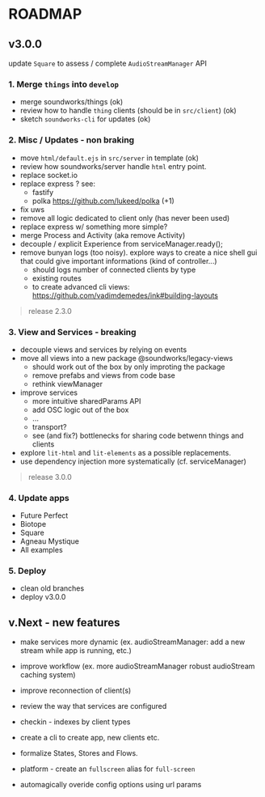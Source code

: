 # ROADMAP

## v3.0.0

update `Square` to assess / complete `AudioStreamManager` API

### 1. Merge `things` into `develop`

- merge soundworks/things (ok)
- review how to handle `thing` clients (should be in `src/client`) (ok)
- sketch `soundworks-cli` for updates (ok)

### 2. Misc / Updates - non braking

- move `html/default.ejs` in `src/server` in template (ok)
- review how soundworks/server handle `html` entry point. 
- replace socket.io
- replace express ? 
  see:
  + fastify 
  + polka https://github.com/lukeed/polka (+1)
- fix uws
- remove all logic dedicated to client only (has never been used)
- replace express w/ something more simple?
- merge Process and Activity (aka remove Activity)
- decouple / explicit Experience from serviceManager.ready();
- remove bunyan logs (too noisy). explore ways to create a nice shell gui that could give important informations (kind of controller...)
  + should logs number of connected clients by type
  + existing routes
  + to create advanced cli views: https://github.com/vadimdemedes/ink#building-layouts

> release 2.3.0

### 3. View and Services - breaking 

- decouple views and services by relying on events
- move all views into a new package @soundworks/legacy-views
  + should work out of the box by only improting the package
  + remove prefabs and views from code base
  + rethink viewManager
- improve services
  + more intuitive sharedParams API
  + add OSC logic out of the box
  + ...
  + transport?
  + see (and fix?) bottlenecks for sharing code betwenn things and clients
- explore `lit-html` and `lit-elements` as a possible replacements.
- use dependency injection more systematically (cf. serviceManager)

> release 3.0.0

### 4. Update apps

- Future Perfect
- Biotope
- Square
- Agneau Mystique
- All examples

### 5. Deploy

- clean old branches
- deploy v3.0.0


## v.Next - new features

- make services more dynamic (ex. audioStreamManager: add a new stream while app is running, etc.)
- improve workflow (ex. more audioStreamManager robust audioStream caching system)
- improve reconnection of client(s)
- review the way that services are configured
- checkin - indexes by client types

- create a cli to create app, new clients etc.
- formalize States, Stores and Flows.

- platform - create an `fullscreen` alias for `full-screen`

- automagically overide config options using url params
